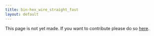 ```yaml
---
title: bin-hex_wire_straight_fast
layout: default
---
```


This page is not yet made. If you want to contribute please do so [here](https://github.com/CrazyH2/Bigstone/blob/wiki/components/bin-hex_wire_straight_fast.md).
